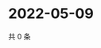 # 2022-05-09

共 0 条

<!-- BEGIN WEIBO -->
<!-- 最后更新时间 Mon May 09 2022 23:22:35 GMT+0800 (China Standard Time) -->

<!-- END WEIBO -->
